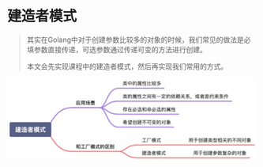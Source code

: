 # 建造者模式
> 其实在Golang中对于创建参数比较多的对象的时候，我们常见的做法是必填参数直接传递，可选参数通过传递可变的方法进行创建。
> 
> 本文会先实现课程中的建造者模式，然后再实现我们常用的方式。

![img.jpg](../img/建造者模式.png)